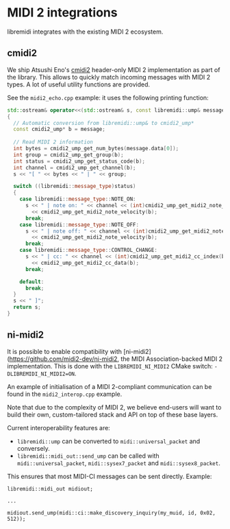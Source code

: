 # MIDI 2 integrations

libremidi integrates with the existing MIDI 2 ecosystem.

## cmidi2

We ship Atsushi Eno's [cmidi2](https://github.com/atsushieno/cmidi2) header-only MIDI 2 implementation as part of the library.
This allows to quickly match incoming messages with MIDI 2 types. A lot of useful utility functions are provided.
  
See the `midi2_echo.cpp` example: it uses the following printing function:

```cpp
std::ostream& operator<<(std::ostream& s, const libremidi::ump& message)
{
  // Automatic conversion from libremidi::ump& to cmidi2_ump*
  const cmidi2_ump* b = message;
  
  // Read MIDI 2 information
  int bytes = cmidi2_ump_get_num_bytes(message.data[0]);
  int group = cmidi2_ump_get_group(b);
  int status = cmidi2_ump_get_status_code(b);
  int channel = cmidi2_ump_get_channel(b);
  s << "[ " << bytes << " | " << group;

  switch ((libremidi::message_type)status)
  {
    case libremidi::message_type::NOTE_ON:
      s << " | note on: " << channel << (int)cmidi2_ump_get_midi2_note_note(b) << " | "
        << cmidi2_ump_get_midi2_note_velocity(b);
      break;
    case libremidi::message_type::NOTE_OFF:
      s << " | note off: " << channel << (int)cmidi2_ump_get_midi2_note_note(b) << " | "
        << cmidi2_ump_get_midi2_note_velocity(b);
      break;
    case libremidi::message_type::CONTROL_CHANGE:
      s << " | cc: " << channel << (int)cmidi2_ump_get_midi2_cc_index(b) << " | "
        << cmidi2_ump_get_midi2_cc_data(b);
      break;

    default:
      break;
  }
  s << " ]";
  return s;
}
```

## ni-midi2

It is possible to enable compatibility with [ni-midi2](https://github.com/midi2-dev/ni-midi2, the MIDI Association-backed MIDI 2 implementation.
This is done with the `LIBREMIDI_NI_MIDI2` CMake switch: `-DLIBREMIDI_NI_MIDI2=ON`.

An example of initialisation of a MIDI 2-compliant communication can be found in the `midi2_interop.cpp` example.

Note that due to the complexity of MIDI 2, we believe end-users will want to build their 
own, custom-tailored stack and API on top of these base layers.

Current interoperability features are: 

- `libremidi::ump` can be converted to `midi::universal_packet` and conversely.
- `libremidi::midi_out::send_ump` can be called with `midi::universal_packet`, `midi::sysex7_packet` and `midi::sysex8_packet`.

This ensures that most MIDI-CI messages can be sent directly.
Example:

```
libremidi::midi_out midiout;

...

midiout.send_ump(midi::ci::make_discovery_inquiry(my_muid, id, 0x02, 512));
```
